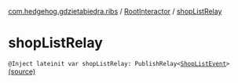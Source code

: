 [com.hedgehog.gdzietabiedra.ribs](../index.md) / [RootInteractor](index.md) / [shopListRelay](./shop-list-relay.md)

# shopListRelay

`@Inject lateinit var shopListRelay: PublishRelay<`[`ShopListEvent`](../../com.hedgehog.gdzietabiedra.ribs.bottomnav.shopslist/-shop-list-listener/-shop-list-event/index.md)`>` [(source)](https://github.com/asvid/GdzieTaBiedra/tree/master/app/src/main/java/com/hedgehog/gdzietabiedra/ribs/RootInteractor.kt#L29)